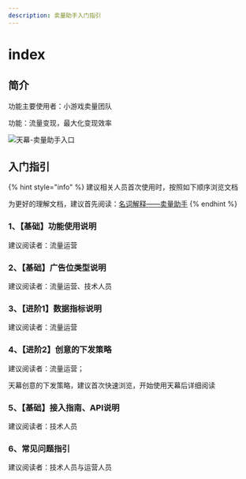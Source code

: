 ```yaml
---
description: 卖量助手入门指引
---
```


# index

## 简介

功能主要使用者：小游戏卖量团队

功能：流量变现，最大化变现效率

![&#x5929;&#x5E55;-&#x5356;&#x91CF;&#x52A9;&#x624B;&#x5165;&#x53E3;](http://cdn.61week.com/tianmu/doc/index/image/selling/image.png)

## 入门指引

{% hint style="info" %}
建议相关人员首次使用时，按照如下顺序浏览文档

为更好的理解文档，建议首先阅读：[名词解释——卖量助手](../glossary.md#2-mai-liang-zhu-shou)
{% endhint %}

### 1、【基础】功能使用说明

建议阅读者：流量运营

### 2、【基础】广告位类型说明

建议阅读者：流量运营、技术人员

### 3、【进阶1】数据指标说明

建议阅读者：流量运营

### 4、【进阶2】创意的下发策略

建议阅读者：流量运营；

天幕创意的下发策略，建议首次快速浏览，开始使用天幕后详细阅读

### 5、【基础】接入指南、API说明

建议阅读者：技术人员

### 6、常见问题指引

建议阅读者：技术人员与运营人员

